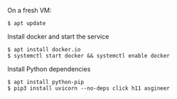 
On a fresh VM:
```
$ apt update
```

Install docker and start the service
```
$ apt install docker.io
$ systemctl start docker && systemctl enable docker
```

Install Python dependencies
```
$ apt install python-pip
$ pip3 install uvicorn --no-deps click h11 asgineer
```


